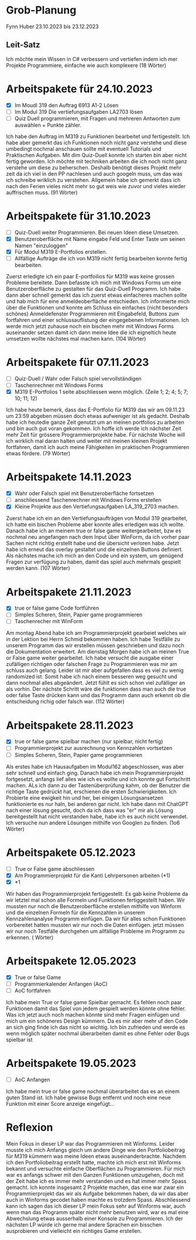 
# Grob-Planung
Fynn Huber
23.10.2023 bis 23.12.2023

## Leit-Satz
Ich möchte mein Wissen in C# verbessern und vertiefen indem ich mer Projekte Programmiere, einfache wie auch komplexere (18 Wörter)


# Arbeitspakete für 24.10.2023
- [x] Im Moudl 319 den Auftrag 6913 A1-2 Lösen
- [ ] Im Modul 319 Die vertiefungsaufgaben LA2703 lösen
- [ ] Quiz Duell programmieren, mit Fragen und mehreren Antworten zum auswählen + Punkte zähler.

Ich habe den Auftrag im M319 zu Funktionen bearbeitet und fertigestellt. Ich habe aber gemerkt das ich Funktionen noch nicht ganz verstehe und diese umbedingt nochmal anschauen sollte mit eventuell Tutorials und Praktischen Aufgaben. Mit dim Quiz-Duell konnte ich starten bin aber nicht fertig geworden. Ich möchte mit techniken  arbeiten die ich noch nicht ganz verstehe um diese zu beherschen. Deshalb benötigt dieses Projekt mehr zeit da ich viel in den PP nachlesen und auch googeln muss, um das was ich schreibe wriklich zu verstehen. Allgemein habe ich gemerkt dass ich nach den Ferien vieles nicht mehr so gut weis wie zuvor und vieles wieder auffrischen muss. (91 Wörter)

# Arbeitspakete für 31.10.2023
- [ ] Quiz-Duell weiter Programmieren. Bei neuen Ideen diese Umsetzen.
- [x] Benutzeroberfläche mit Name eingabe Feld und Enter Taste um seinen Namen "einzuloggen"
- [x] Für Modul M319 E-Portfolios erstellen.
- [ ] Allfällige Aufträge die ich von M319  nicht fertig bearbeiten konnte fertig bearbeiten.

Zuerst erledigte ich ein paar E-portfoilios für M319 was keine grossen Probleme bereitete. Dann befasste ich mich mit Windows Forms um eine Benutzeroberfläche zu gestalten für das Quiz-Duell Programm. Ich habe dann aber schnell gemerkt das ich zuerst etwas einfacheres machen sollte und hab mich für eine anmeldeoberfläche entschieden. Ich informierte mich über die Funktionen und konnte am Schluss ein einfaches (nicht besonders schönes) Anmeldefenster Programmieren mit Eingabefeld, Buttons zum fortfahren und einer schlussauflistung der eingegebenen Informationen. Ich werde mich jetzt zuhause noch ein bischen mehr mit Windows Forms auseinander setzen damit ich dann meine Idee die ich eigneltich heute umsetzen wollte nächstes mal machen kann. (104 Wörter)

# Arbeitspakete für 07.11.2023
- [ ] Quiz-Duell / Wahr oder Falsch spiel vervollständigen
- [ ] Taschenrechner mit Windows Forms
- [x] M319 E-Portfolios 1 seite abschliessen wenn möglich. (Zeile 1; 2; 4; 5; 7; 10; 11; 12)

Ich habe heute bemerk, dass das E-Portfolio für M319 das wir am 09.11.23 um 23:59 abgeben müssen doch etwas aufweniger ist als gedacht. Deshalb habe ich heutedie ganze Zeit genutzt um an meinen portfolios zu arbeiten und bin auch gut voran gekommen. Ich hoffe ich werde ich nächster Zeit mehr Zeit für grössere Programmierprojekte habe. Für nächste Woche will ich wirklich mal daran halten und weiter mit meinen kleinen Projekt fortfahren, damit ich auch meine Fähigkeiten im praktischen Programmieren etwas fördere. (79 Wörter)

# Arbeitspakete 14.11.2023
- [x] Wahr oder Falsch spiel mit Benutzeroberfläche fortsetzen
- [ ] anschliessend Taschenrechner mit Windows Forms erstellen
- [x] Kleine Projekte aus den Vertiefungsaufgaben LA_319_2703 machen.

Zuerst habe ich ein an den Vertiefungsaufträgen von Modul 319 gearbeitet, ich hatte ein bischen Probleme aber konnte alles erledigen was ich wollte. Danach habe ich an meinem true or false game weitergearbeitet, bzw es nochmal neu angefangen nach dem Input über WinForm, da ich vorher paar Sachen nicht richtig erstellt habe und die übersicht verloren habe. Jetzt habe ich erneut das overlay gestaltet und die einzelnen Buttons definiert. Als nächstes mache ich mich an den Code und ein system, um genügend Fragen zur verfügung zu haben, damit das spiel auch mehrmals gespielt werden kann. (107 Wörter)

# Arbeitspakete 21.11.2023
- [x] true or false game Code fortführen
- [ ] Simples Scheren, Stein, Papier game programmieren
- [ ] Taschenrecher mit WinForm

Am montag Abend habe ich am Programmierprojekt gearbeiet welches wir in der Lektion bei Herrn Schmid bekommen haben. Ich habe Testfälle zu unserem Programm das wir erstellen müssen geschrieben und dazu noch die Dokumentation erweitert. Am dienstag Morgen habe ich an meinen True or False game weiter gearbeitet. Ich habe versucht die ausgabe einer zufälligen richtigen oder falschen Frage zu Programmieren was mir am schluss auch gelang. Leider ist mir aber aufgefallen dass es viel zu wenig randomized ist. Somit habe ich nach einem besseren weg gesucht und dann nochmal alles abgeändert. Jetzt fühlt es sich schon viel zufälliger an als vorhin. Der nächste Schritt wäre die funktionen dass man auch die true oder false Taste drücken kann und das Programm dann auch erkennt ob die entscheidung richig oder falsch war. (112 Wörter)

# Arbeitspakete 28.11.2023
- [x] true or false game spielbar machen (nur spielbar, nicht fertig)
- [ ] Programmierprojekt zur ausrechnung von Kennzahlen vortsetzen
- [ ] Simples Scheren, Stein, Papier game programmieren

Als erstes habe ich Hausaufgaben im Modul162 abgeschlossen, was aber sehr schnell und einfach ging. Danach habe ich mein Programmierprojekt fortgesetzt, anfangs lief alles wie ich es wollte und ich konnte gut Fortschritt machen. ALs ich dann zu der Tastenüberprüfung kahm, ob der Benutzer die richtige Taste gedrückt hat, erschienen die ersten Schwierigkeiten. Ich Probierte eine ewigkeit hin und her, bei einigen Lösungsansetzen funktionierte es nur haln, bei anderen gar nicht. Ich habe dann mit ChatGPT nach einer lösung gesucht, doch da ich dass was "er" mir als Lösung bereitgestellt hat nicht verstanden habe, habe ich es auch nicht verwendet. Ich versuche nun andere Lösungen mithilfe von Googlen zu finden. (1o6 Wörter)

# Arbeitspakete 05.12.2023
- [ ] True or False game abschliessen
- [x] Am Programmierprojekt für die Kanti Lehrpersonen arbeiten (*1)
- [x] *1

Wir haben das Programmierprojekt fertiggestellt. Es gab keine Probleme da wir letztel mal schon alle Formeln und Funktionen fertiggestellt haben. Wir mussten nur noch die Benutzeroberfläche erstellen mithilfe von Winform und die einzelnen Formeln für die Kennzahlen in unserem Kennzahlenanalyse Programm einfügen. Da wir für alles schon Funktionen vorbereitet hatten mussten wir nur noch die Daten einfügen. jetzt müssen wir nur noch Testfälle durchgehen um allfällige Probleme im Programm zu erkennen. (  Wörter)

# Arbeitspakete 12.05.2023
- [x] True or false Game
- [ ] Programmierkalender Anfangen (AoC)
- [ ] AoC fortfahren

Ich habe mein True or false game Spielbar gemacht. Es fehlen noch paar Funktionen damit das Spiel von jedem gespielt werden könnte ohne fehler. Was ich jetzt auch  noch machen könnte sind mehr Fragen einfügen und mich um ein schöneres Design kümmern. Da es mir aber mehr uf den Code an sich ging finde ich das nicht so wichtig. Ich bin zufrieden und werde es wenn möglich später nochmal überarbeiten damit es ohne Fehler oder Bugs spielbar ist

# Arbeitspakete 19.05.2023
- [ ] AoC Anfangen

Ich habe mein true or false game nochmal überarbeitet das es an einem guten Stand ist. Ich habe gewisse Bugs entfernt und noch eine neue Funktion mit einer Score anzeige eingefügt...

# Reflexion
Mein Fokus in dieser LP war das Programmieren mit Winforms. Leider musste ich mich Anfangs gleich um andere Dinge wie den Portfoliobeitrag für M319 kümmern was meine Ideen etwas auseinanderbrachte. Nachdem ich den Portfoliobeitrag erstellt hatte, machte ich mich erst mit Winforms bekannt und versuchte einfache Oberflächen zu Programmieren. Für mich war es anfangs schwer mit den Ganzen Funktionen umzugehen, doch mit der Zeit habe ich es immer mehr verstanden und es hat immer mehr Spass gemacht. Ich konnte insgesamt 2 Projekte machen, das eine war zwar ein Programmierprojekt das wir als Aufgabe bekommen haben, da wir das aber auch in Winforms gecodet haben machte es trotzdem Spass. Abschliessend kann ich sagen das ich dieser LP mein Fokus sehr auf Winforms war, auch wenn man das Programm später nicht mehr benutzen wird, war es mal eine Abwechslung etwas ausserhalb einer Konsole zu Programmieren. Ich der nächsten LP würde ich gerne mal andere Sprachen ein bisschen ausprobieren und vielleicht ein richtiges Game erstellen.
